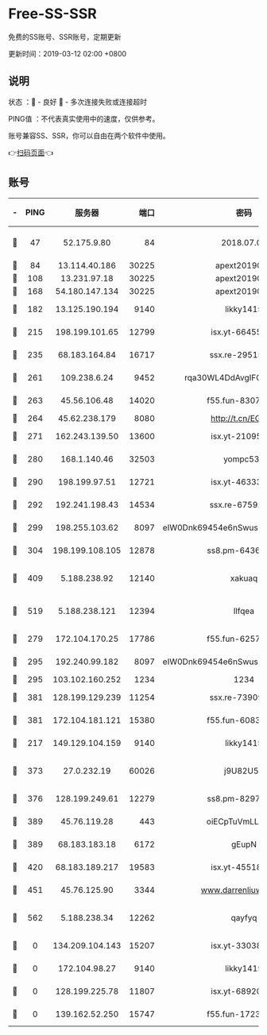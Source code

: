 # Free-SS-SSR

免费的SS账号、SSR账号，定期更新

更新时间：2019-03-12 02:00 +0800

## 说明

状态     ：🙂 - 良好 🙁 - 多次连接失败或连接超时

PING值   ：不代表真实使用中的速度，仅供参考。

账号兼容SS、SSR，你可以自由在两个软件中使用。

👉[扫码页面](https://liesauer.github.io/Free-SS-SSR/)👈

## 账号

|-|PING|服务器|端口|密码|加密方式|区域|
|:----:|:----:|:-----:|-----:|:----:|:----:|:----:|
|🙂|47|52.175.9.80|84|2018.07.07|chacha20-ietf-poly1305|HK|
|🙂|84|13.114.40.186|30225|apext2019006|chacha20|JP|
|🙂|108|13.231.97.18|30225|apext2019006|chacha20|JP|
|🙂|168|54.180.147.134|30225|apext2019006|chacha20|KR|
|🙂|182|13.125.190.194|9140|likky1415|aes-256-cfb|KR|
|🙂|215|198.199.101.65|12799|isx.yt-66455853|aes-256-cfb|US|
|🙂|235|68.183.164.84|16717|ssx.re-29515291|aes-256-cfb|US|
|🙂|261|109.238.6.24|9452|rqa30WL4DdAvgIFG6Fs3znzTa|aes-256-cfb|FR|
|🙂|263|45.56.106.48|14020|f55.fun-83074215|aes-256-cfb|US|
|🙂|264|45.62.238.179|8080|http://t.cn/EGJIyrl|rc4-md5|CA|
|🙂|271|162.243.139.50|13600|isx.yt-21095974|aes-256-cfb|US|
|🙂|280|168.1.140.46|32503|yompc535|aes-256-cfb|AU|
|🙂|290|198.199.97.51|12721|isx.yt-46333014|aes-256-cfb|US|
|🙂|292|192.241.198.43|14534|ssx.re-67592284|aes-256-cfb|US|
|🙂|299|198.255.103.62|8097|eIW0Dnk69454e6nSwuspv9DmS201tQ0D|aes-256-cfb|US|
|🙂|304|198.199.108.105|12878|ss8.pm-64367919|aes-256-cfb|US|
|🙂|409|5.188.238.92|12140|xakuaq|chacha20-ietf-poly1305|BR|
|🙂|519|5.188.238.121|12394|llfqea|chacha20-ietf-poly1305|BR|
|🙂|279|172.104.170.25|17786|f55.fun-62574442|aes-256-cfb|SG|
|🙂|295|192.240.99.182|8097|eIW0Dnk69454e6nSwuspv9DmS201tQ0D|aes-256-cfb|US|
|🙂|295|103.102.160.252|1234|1234|rc4-md5|JP|
|🙂|381|128.199.129.239|11254|ssx.re-73909730|aes-256-cfb|SG|
|🙂|381|172.104.181.121|15380|f55.fun-60831273|aes-256-cfb|SG|
|🙁|217|149.129.104.159|9140|likky1415|aes-256-cfb|HK|
|🙁|373|27.0.232.19|60026|j9U82U53|xchacha20-ietf-poly1305|HK|
|🙁|376|128.199.249.61|12279|ss8.pm-82976192|aes-256-cfb|SG|
|🙁|389|45.76.119.28|443|oiECpTuVmLLxk4Ts|aes-256-cfb|AU|
|🙁|389|68.183.183.18|6172|gEupN|aes-256-cfb|SG|
|🙁|420|68.183.189.217|19583|isx.yt-45518424|aes-256-cfb|SG|
|🙁|451|45.76.125.90|3344|www.darrenliuwei.com|aes-256-cfb|AU|
|🙁|562|5.188.238.34|12262|qayfyq|chacha20-ietf-poly1305|BR|
|🙁|0|134.209.104.143|15207|isx.yt-33038399|aes-256-cfb|SG|
|🙁|0|172.104.98.27|9140|likky1415|aes-256-cfb|JP|
|🙁|0|128.199.225.78|11807|isx.yt-68920390|aes-256-cfb|SG|
|🙁|0|139.162.52.250|15747|f55.fun-17230136|aes-256-cfb|SG|
